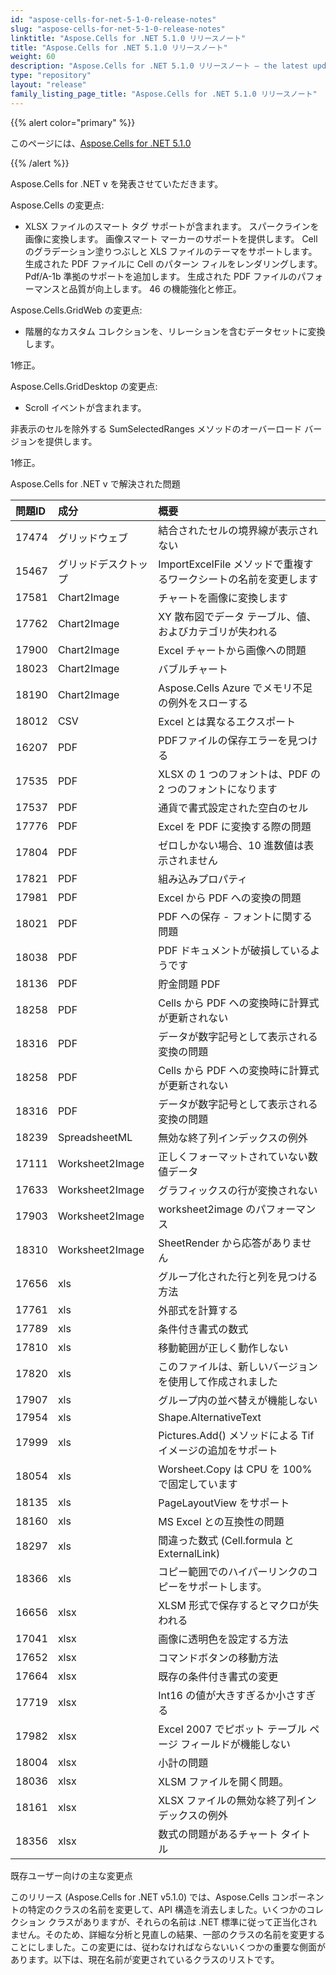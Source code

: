 ```yaml
---
id: "aspose-cells-for-net-5-1-0-release-notes"
slug: "aspose-cells-for-net-5-1-0-release-notes"
linktitle: "Aspose.Cells for .NET 5.1.0 リリースノート"
title: "Aspose.Cells for .NET 5.1.0 リリースノート"
weight: 60
description: "Aspose.Cells for .NET 5.1.0 リリースノート – the latest updates and fixes."
type: "repository"
layout: "release"
family_listing_page_title: "Aspose.Cells for .NET 5.1.0 リリースノート"
---
```

{{% alert color="primary" %}} 

このページには、[Aspose.Cells for .NET 5.1.0](https://releases.aspose.com/cells/net/new-releases/aspose.cells-for-.net-5.1.0/)

{{% /alert %}} 

Aspose.Cells for .NET v を発表させていただきます。

 Aspose.Cells の変更点:

- XLSX ファイルのスマート タグ サポートが含まれます。
スパークラインを画像に変換します。
画像スマート マーカーのサポートを提供します。
 Cell のグラデーション塗りつぶしと XLS ファイルのテーマをサポートします。
生成された PDF ファイルに Cell のパターン フィルをレンダリングします。
 Pdf/A-1b 準拠のサポートを追加します。
生成された PDF ファイルのパフォーマンスと品質が向上します。
 46 の機能強化と修正。

 Aspose.Cells.GridWeb の変更点:

- 階層的なカスタム コレクションを、リレーションを含むデータセットに変換します。

 1修正。



 Aspose.Cells.GridDesktop の変更点:

- Scroll イベントが含まれます。

非表示のセルを除外する SumSelectedRanges メソッドのオーバーロード バージョンを提供します。

 1修正。

 Aspose.Cells for .NET v で解決された問題

|**問題ID** |**成分** |**概要** |
|:- |:- |:- |
|17474 |グリッドウェブ|結合されたセルの境界線が表示されない|
|15467 |グリッドデスクトップ|ImportExcelFile メソッドで重複するワークシートの名前を変更します|
|17581 |Chart2Image|チャートを画像に変換します|
|17762 |Chart2Image|XY 散布図でデータ テーブル、値、およびカテゴリが失われる|
|17900 |Chart2Image|Excel チャートから画像への問題|
|18023 |Chart2Image|バブルチャート|
|18190 |Chart2Image|Aspose.Cells Azure でメモリ不足の例外をスローする|
|18012 |CSV |Excel とは異なるエクスポート|
|16207 | PDF|PDFファイルの保存エラーを見つける|
|17535 | PDF|XLSX の 1 つのフォントは、PDF の 2 つのフォントになります|
|17537 | PDF|通貨で書式設定された空白のセル|
|17776 | PDF|Excel を PDF に変換する際の問題|
|17804 | PDF|ゼロしかない場合、10 進数値は表示されません|
|17821 | PDF|組み込みプロパティ|
|17981 | PDF|Excel から PDF への変換の問題|
|18021 | PDF|PDF への保存 - フォントに関する問題|
|18038 | PDF|PDF ドキュメントが破損しているようです|
|18136 | PDF|貯金問題 PDF|
|18258 | PDF| Cells から PDF への変換時に計算式が更新されない|
|18316 | PDF|データが数字記号として表示される変換の問題|
|18258 | PDF| Cells から PDF への変換時に計算式が更新されない|
|18316 | PDF|データが数字記号として表示される変換の問題|
|18239 |SpreadsheetML |無効な終了列インデックスの例外|
|17111 |Worksheet2Image|正しくフォーマットされていない数値データ|
|17633 |Worksheet2Image|グラフィックスの行が変換されない|
|17903 |Worksheet2Image|worksheet2image のパフォーマンス|
|18310 |Worksheet2Image|SheetRender から応答がありません|
|17656 |xls|グループ化された行と列を見つける方法|
|17761 |xls|外部式を計算する|
|17789 |xls|条件付き書式の数式|
|17810 |xls|移動範囲が正しく動作しない|
|17820 |xls|このファイルは、新しいバージョンを使用して作成されました|
|17907 |xls|グループ内の並べ替えが機能しない|
|17954 |xls|Shape.AlternativeText|
|17999 |xls| Pictures.Add() メソッドによる Tif イメージの追加をサポート|
|18054 |xls|Worsheet.Copy は CPU を 100% で固定しています|
|18135 |xls|PageLayoutView をサポート|
|18160 |xls|MS Excel との互換性の問題|
|18297 |xls|間違った数式 (Cell.formula と ExternalLink)|
|18366 |xls|コピー範囲でのハイパーリンクのコピーをサポートします。|
|16656 | xlsx| XLSM 形式で保存するとマクロが失われる|
|17041 | xlsx|画像に透明色を設定する方法|
|17652 | xlsx|コマンドボタンの移動方法|
|17664 | xlsx|既存の条件付き書式の変更|
|17719 | xlsx|Int16 の値が大きすぎるか小さすぎる|
|17982 | xlsx|Excel 2007 でピボット テーブル ページ フィールドが機能しない|
|18004 | xlsx|小計の問題|
|18036 | xlsx|XLSM ファイルを開く問題。|
|18161 | xlsx| XLSX ファイルの無効な終了列インデックスの例外|
|18356 | xlsx|数式の問題があるチャート タイトル|
既存ユーザー向けの主な変更点

このリリース (Aspose.Cells for .NET v5.1.0) では、Aspose.Cells コンポーネントの特定のクラスの名前を変更して、API 構造を消去しました。いくつかのコレクション クラスがありますが、それらの名前は .NET 標準に従って正当化されません。そのため、詳細な分析と見直しの結果、一部のクラスの名前を変更することにしました。この変更には、従わなければならないいくつかの重要な側面があります。以下は、現在名前が変更されているクラスのリストです。
